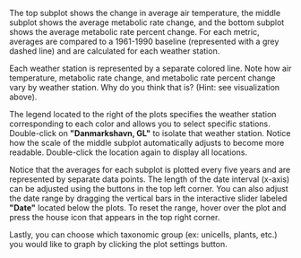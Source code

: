 The top subplot shows the change in average air temperature, the middle subplot shows the average metabolic rate change, and the bottom subplot shows the average metabolic rate percent change.
For each metric, averages are compared to a 1961-1990 baseline (represented with a grey dashed line) and are calculated for each weather station.

Each weather station is represented by a separate colored line.
Note how air temperature, metabolic rate change, and metabolic rate percent change vary by weather station.
Why do you think that is? (Hint: see visualization above).

The legend located to the right of the plots specifies the weather station corresponding to each color and allows you to select specific stations.
Double-click on **"Danmarkshavn, GL"** to isolate that weather station.
Notice how the scale of the middle subplot automatically adjusts to become more readable.
Double-click the location again to display all locations.

Notice that the averages for each subplot is plotted every five years and are represented by separate data points.
The length of the date interval (x-axis) can be adjusted using the buttons in the top left corner.
You can also adjust the date range by dragging the vertical bars in the interactive slider labeled **"Date"** located below the plots.
To reset the range, hover over the plot and press the house icon that appears in the top right corner.

Lastly, you can choose which taxonomic group (ex: unicells, plants, etc.) you would like to graph by clicking the plot settings button.
